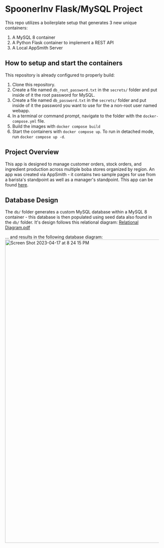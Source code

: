 # SpoonerInv Flask/MySQL Project

This repo utilizes a boilerplate setup that generates 3 new unique containers: 
1. A MySQL 8 container
1. A Python Flask container to implement a REST API
1. A Local AppSmith Server

## How to setup and start the containers

This repository is already configured to properly build:
1. Clone this repository.  
1. Create a file named `db_root_password.txt` in the `secrets/` folder and put inside of it the root password for MySQL. 
1. Create a file named `db_password.txt` in the `secrets/` folder and put inside of it the password you want to use for the a non-root user named webapp. 
1. In a terminal or command prompt, navigate to the folder with the `docker-compose.yml` file.  
1. Build the images with `docker compose build`
1. Start the containers with `docker compose up`.  To run in detached mode, run `docker compose up -d`.

## Project Overview

This app is designed to manage customer orders, stock orders, and ingredient production across multiple boba stores organized by region. An app was created via AppSmith - it contains two sample pages for use from a barista's standpoint as well as a manager's standpoint. This app can be found [here](https://github.com/jaredlyon/SpoonerApp).

## Database Design

The `db/` folder generates a custom MySQL database within a MySQL 8 container - this database is then populated using seed data also found in the `db/` folder. It's design follows this relational diagram:
[Relational Diagram.pdf](https://github.com/jaredlyon/SpoonerInv/files/11256746/Relational.Diagram.pdf)

... and results in the following database diagram:
<img width="989" alt="Screen Shot 2023-04-17 at 8 24 15 PM" src="https://user-images.githubusercontent.com/29807461/232638070-21bf4b29-1eb6-4979-b02c-3be9ef44daf5.png">
